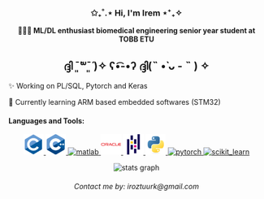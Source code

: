 </div>

### <div align="center">✩₊˚.⋆ Hi, I'm Irem ⋆⁺₊✧</div>  
  

**<div align="center">👩🏽‍💻 ML/DL enthusiast biomedical engineering senior year student at TOBB ETU </div>**  
<h2 align="center">ദ്ദി ˉ͈̀꒳ˉ͈́ )✧  ʕ•͡-•ʔ  ദ്ദി(˵ •̀ ᴗ - ˵ ) ✧</h4>
  
✨ Working on PL/SQL, Pytorch and Keras 
  
🧠 Currently learning ARM based embedded softwares (STM32)    

</div>  

<h4 align="left">Languages and Tools:</h4>
<p align="center"> <a href="https://www.cprogramming.com/" target="_blank" rel="noreferrer"> <img src="https://raw.githubusercontent.com/devicons/devicon/master/icons/c/c-original.svg" alt="c" width="40" height="40"/> </a> <a href="https://www.w3schools.com/cpp/" target="_blank" rel="noreferrer"> <img src="https://raw.githubusercontent.com/devicons/devicon/master/icons/cplusplus/cplusplus-original.svg" alt="cplusplus" width="40" height="40"/> </a> <a href="https://www.mathworks.com/" target="_blank" rel="noreferrer"> <img src="https://upload.wikimedia.org/wikipedia/commons/2/21/Matlab_Logo.png" alt="matlab" width="40" height="40"/> </a> <a href="https://www.oracle.com/" target="_blank" rel="noreferrer"> <img src="https://raw.githubusercontent.com/devicons/devicon/master/icons/oracle/oracle-original.svg" alt="oracle" width="40" height="40"/> </a> <a href="https://pandas.pydata.org/" target="_blank" rel="noreferrer"> <img src="https://raw.githubusercontent.com/devicons/devicon/2ae2a900d2f041da66e950e4d48052658d850630/icons/pandas/pandas-original.svg" alt="pandas" width="40" height="40"/> </a> <a href="https://www.python.org" target="_blank" rel="noreferrer"> <img src="https://raw.githubusercontent.com/devicons/devicon/master/icons/python/python-original.svg" alt="python" width="40" height="40"/> </a> <a href="https://pytorch.org/" target="_blank" rel="noreferrer"> <img src="https://www.vectorlogo.zone/logos/pytorch/pytorch-icon.svg" alt="pytorch" width="40" height="40"/> </a> <a href="https://scikit-learn.org/" target="_blank" rel="noreferrer"> <img src="https://upload.wikimedia.org/wikipedia/commons/0/05/Scikit_learn_logo_small.svg" alt="scikit_learn" width="40" height="40"/> </a> </p>

<div align="center">
  <img src="https://github-readme-stats.vercel.app/api?username=iremoztuurk&hide_title=false&hide_rank=false&show_icons=true&include_all_commits=true&count_private=true&disable_animations=false&theme=dracula&locale=en&hide_border=false&order=1" height="150" alt="stats graph"  />
</div> 
<h6 align="center">Contact me by: iroztuurk@gmail.com</h6>



<br />
